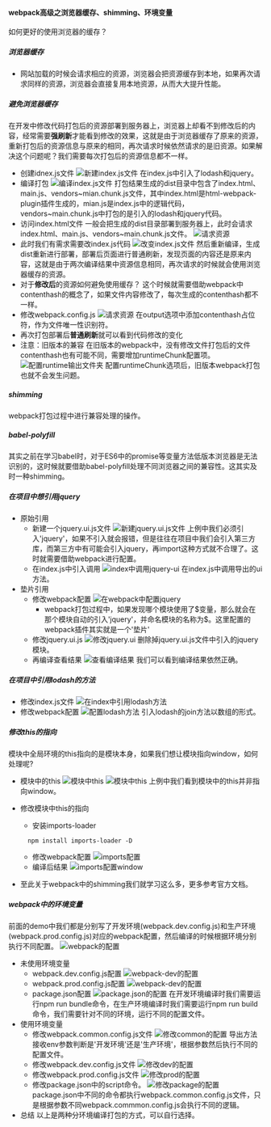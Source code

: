#### webpack高级之浏览器缓存、shimming、环境变量
如何更好的使用浏览器的缓存？
##### 浏览器缓存
- 网站加载的时候会请求相应的资源，浏览器会把资源缓存到本地，如果再次请求同样的资源，浏览器会直接复用本地资源，从而大大提升性能。
##### 避免浏览器缓存
在开发中修改代码打包后的资源部署到服务器上，浏览器上却看不到修改后的内容，经常需要**强刷新**才能看到修改的效果，这就是由于浏览器缓存了原来的资源，重新打包后的资源信息与原来的相同，再次请求时候依然请求的是旧资源。如果解决这个问题呢？我们需要每次打包后的资源信息都不一样。
- 创建idnex.js文件
  ![新建index.js文件](./imgs/1.index-cache.png)
  在index.js中引入了lodash和jquery。
- 编译打包
  ![编译index.js文件](./imgs/2.compile-cache.png)
  打包结果生成的dist目录中包含了index.html、main.js、vendors~mian.chunk.js文件，其中index.html是html-webpack-plugin插件生成的，mian.js是index.js中的逻辑代码，vendors~main.chunk.js中打包的是引入的lodash和jquery代码。
- 访问index.html文件
  一般会把生成的dist目录部署到服务器上，此时会请求index.html、main.js、vendors~main.chunk.js文件。
  ![请求资源](./imgs/3.resource-cache.png)
- 此时我们有需求需要改index.js代码
  ![改变index.js文件](./imgs/4.change-index.png)
  然后重新编译，生成dist重新进行部署，部署后页面进行普通刷新，发现页面的内容还是原来内容，这就是由于两次编译结果中资源信息相同，再次请求的时候就会使用浏览器缓存的资源。
- 对于**修改后**的资源如何避免使用缓存？
  这个时候就需要借助webpack中contenthash的概念了，如果文件内容修改了，每次生成的contenthash都不一样。
- 修改webpack.config.js
  ![请求资源](./imgs/5.contenthash-config.png)
  在output选项中添加contenthash占位符，作为文件唯一性识别符。
- 再次打包部署后**普通刷新**就可以看到代码修改的变化
- 注意：旧版本的兼容
  在旧版本的webpack中，没有修改文件打包后的文件contenthash也有可能不同，需要增加runtimeChunk配置项。
  ![配置runtime输出文件夹](./imgs/6.runtime.png)
  配置runtimeChunk选项后，旧版本webpack打包也就不会发生问题。

##### shimming
webpack打包过程中进行兼容处理的操作。
##### babel-polyfill
其实之前在学习babel时，对于ES6中的promise等变量方法低版本浏览器是无法识别的，这时候就要借助babel-polyfill处理不同浏览器之间的兼容性。这其实及时一种shimming。
##### 在项目中想引用jquery
- 原始引用
  - 新建一个jquery.ui.js文件
    ![新建jquery.ui.js文件](./imgs/7.jquery-ui.png)
    上例中我们必须引入'jquery'，如果不引入就会报错，但是往往在项目中我们会引入第三方库，而第三方中有可能会引入jquery，再import这种方式就不合理了。这时就需要借助webpack进行配置。
  - 在index.js中引入调用
    ![index中调用jquery-ui](./imgs/8.index-jquery.png)
    在index.js中调用导出的ui方法。
- 垫片引用
  - 修改webpack配置
    ![在webpack中配置jquery](./imgs/9.jquery-config.png)
    - webpack打包过程中，如果发现哪个模块使用了\$变量，那么就会在那个模块自动的引入'jquery'，并命名模块的名称为\$。这里配置的webpack插件其实就是一个'垫片'
  - 修改jquery.ui.js
    ![修改jquery.ui](./imgs/10.change-jquery.png)
    删除掉jquery.ui.js文件中引入的jquery模块。
  - 再编译查看结果
    ![查看编译结果](./imgs/11.jquery-result.png)
    我们可以看到编译结果依然正确。
##### 在项目中引用lodash的方法
- 修改index.js文件
  ![在index中引用lodash方法](./imgs/12.lodash-shim.png)
- 修改webpack配置
  ![配置lodash方法](./imgs/13.lodash-config.png)
  引入lodash的join方法以数组的形式。

##### 修改this的指向
模块中全局环境的this指向的是模块本身，如果我们想让模块指向window，如何处理呢?
- 模块中的this
  ![模块中this](./imgs/14.console-this.png)
  ![模块中this](./imgs/15.this-result.png)
  上例中我们看到模块中的this并非指向window。
- 修改模块中this的指向
  - 安装imports-loader
  ```
    npm install imports-loader -D
  ```
  - 修改webpack配置
  ![imports配置](./imgs/16.imports-config.png)
  - 编译后结果
  ![imports配置window](./imgs/17.imports-result.png)

- 至此关于webpack中的shimming我们就学习这么多，更多参考官方文档。

##### webpack中的环境变量
前面的demo中我们都是分别写了开发环境(webpack.dev.config.js)和生产环境(webpack.prod.config.js)对应的webpack配置，然后编译的时候根据环境分别执行不同配置。
![webpack的配置](./imgs/18.webpack-config.png)
- 未使用环境变量
  - webpack.dev.config.js配置
  ![webpack-dev的配置](./imgs/19.webpack-dev.png)
  - webpack.prod.config.js配置
  ![webpack-dev的配置](./imgs/20.webpack-prod.png)
  - package.json配置
  ![package.json的配置](./imgs/21.package-json.png)
  在开发环境编译时我们需要运行npm run bundle命令，在生产环境编译时我们需要运行npm run build命令，我们需要针对不同的环境，运行不同的配置文件。
- 使用环境变量
  - 修改webpack.common.config.js文件
  ![修改common的配置](./imgs/22.common-config.png)
  导出方法接收env参数判断是'开发环境'还是'生产环境'，根据参数然后执行不同的配置文件。
  - 修改webpack.dev.config.js文件
  ![修改dev的配置](./imgs/23.dev-config.png)
  - 修改webpack.prod.config.js文件
  ![修改prod的配置](./imgs/24.prod-config.png)
  - 修改package.json中的script命令。
  ![修改package的配置](./imgs/25.package-json.png)
  package.json中不同的命令都执行webpack.common.config.js文件，只是根据参数不同webpack.commmon.config.js会执行不同的逻辑。
- 总结
  以上是两种分环境编译打包的方式，可以自行选择。